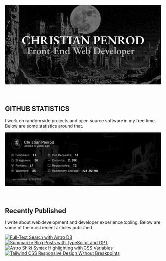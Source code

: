 
<picture>
  <source media="(prefers-color-scheme: dark)" srcset="assets/banner.dark.png?v=8a86598a-ca4c-418c-a601-49e7a184858b" width="843px" />
  <source media="(prefers-color-scheme: light)" srcset="assets/banner.light.png?v=8a86598a-ca4c-418c-a601-49e7a184858b" width="843px" />
  <img src="assets/banner.dark.png?v=8a86598a-ca4c-418c-a601-49e7a184858b" alt="Banner" width="843px" />
</picture>
<br />
<br />
<br />
<h2>GITHUB STATISTICS</h2>
<p>I work on random side projects and open source software in my free time. Below are some statistics around that.</p>
<picture>
  <source media="(prefers-color-scheme: dark)" srcset="assets/statistics.dark.png?v=8a86598a-ca4c-418c-a601-49e7a184858b" width="843px" />
  <source media="(prefers-color-scheme: light)" srcset="assets/statistics.light.png?v=8a86598a-ca4c-418c-a601-49e7a184858b" width="843px" />
  <img src="assets/statistics.dark.png?v=8a86598a-ca4c-418c-a601-49e7a184858b" alt="Github Statistics" width="843px" />
</picture>
<br />
<br />
<br />
<h2>Recently Published</h2>
<p>I write about web development and developer experience tooling. Below are some of the most recent articles published.</p>
<a href="https://christianpenrod.com/blog/full-text-search-with-astro-db"><img src="https://christianpenrod.com/blog/full-text-search-with-astro-db.png?v=8a86598a-ca4c-418c-a601-49e7a184858b" alt="Full-Text Search with Astro DB" width="421px" /></a>
<a href="https://christianpenrod.com/blog/summarize-blog-posts-with-typescript-and-gpt"><img src="https://christianpenrod.com/blog/summarize-blog-posts-with-typescript-and-gpt.png?v=8a86598a-ca4c-418c-a601-49e7a184858b" alt="Summarize Blog Posts with TypeScript and GPT" width="421px" /></a>
<a href="https://christianpenrod.com/blog/astro-shiki-syntax-highlighting-with-css-variables"><img src="https://christianpenrod.com/blog/astro-shiki-syntax-highlighting-with-css-variables.png?v=8a86598a-ca4c-418c-a601-49e7a184858b" alt="Astro Shiki Syntax Highlighting with CSS Variables" width="421px" /></a>
<a href="https://christianpenrod.com/blog/tailwindcss-responsive-design-without-breakpoints"><img src="https://christianpenrod.com/blog/tailwindcss-responsive-design-without-breakpoints.png?v=8a86598a-ca4c-418c-a601-49e7a184858b" alt="Tailwind CSS Responsive Design Without Breakpoints" width="421px" /></a>
